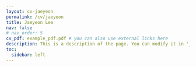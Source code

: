 ```yaml
---
layout: cv-jaeyeon
permalink: /cv/jaeyeon
title: Jaeyeon Lee
nav: false
# nav_order: 5
cv_pdf: example_pdf.pdf # you can also use external links here
description: This is a description of the page. You can modify it in '_pages/cv.md'. You can also change or remove the top pdf download button.
toc:
  sidebar: left
---
```

